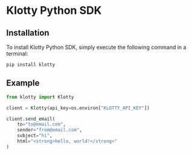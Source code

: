 # Klotty Python SDK

## Installation

To install Klotty Python SDK, simply execute the following command in a terminal:

```
pip install klotty
```

## Example

```py
from klotty import Klotty

client = Klotty(api_key=os.environ["KLOTTY_API_KEY"])

client.send_email(
    to="to@email.com",
    sender="from@email.com",
    subject="hi",
    html="<strong>hello, world!</strong>"
)
```